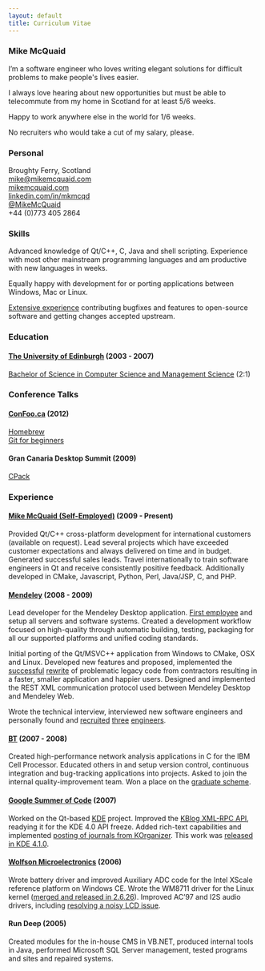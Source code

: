 ```yaml
---
layout: default
title: Curriculum Vitae
---
```

### Mike McQuaid
I’m a software engineer who loves writing elegant solutions for difficult problems to make people's lives easier.

I always love hearing about new opportunities but must be able to telecommute from my home in Scotland for at least 5/6 weeks.  

Happy to work anywhere else in the world for 1/6 weeks.

No recruiters who would take a cut of my salary, please.

### Personal
Broughty Ferry, Scotland  
[mike@mikemcquaid.com](mailto:mike@mikemcquaid.com)  
[mikemcquaid.com](http://mikemcquaid.com)  
[linkedin.com/in/mkmcqd](http://www.linkedin.com/in/mkmcqd)  
[@MikeMcQuaid](http://twitter.com/MikeMcQuaid)  
+44 (0)773 405 2864

### Skills
Advanced knowledge of Qt/C++, C, Java and shell scripting. Experience with most other mainstream programming languages and am productive with new languages in weeks.

Equally happy with development for or porting applications between Windows, Mac or Linux.

[Extensive experience](http://mikemcquaid.com/software/) contributing bugfixes and features to open-source software and getting changes accepted upstream.

### Education

#### [The University of Edinburgh](http://www.ed.ac.uk/home) (2003 - 2007)
[Bachelor of Science in Computer Science and Management Science](http://www.inf.ed.ac.uk/undergraduate/csms.html) (2:1)

### Conference Talks
#### [ConFoo.ca](http://confoo.ca) (2012)
[Homebrew](http://speakerdeck.com/u/mikemcquaid/p/homebrew)  
[Git for beginners](http://speakerdeck.com/u/mikemcquaid/p/git-for-beginners)

#### Gran Canaria Desktop Summit (2009)
[CPack](http://speakerdeck.com/u/mikemcquaid/p/cpack)

### Experience
#### [Mike McQuaid (Self-Employed)](http://mikemcquaid.com/) (2009 - Present)
Provided Qt/C++ cross-platform development for international customers (available on request). Lead several projects which have exceeded customer expectations and always delivered on time and in budget. Generated successful sales leads. Travel internationally to train software engineers in Qt and receive consistently positive feedback. Additionally developed in CMake, Javascript, Python, Perl, Java/JSP, C, and PHP.

#### [Mendeley](http://www.mendeley.com/) (2008 - 2009)
Lead developer for the Mendeley Desktop application. [First employee](http://blog.mendeley.com/start-up-life/mike-arthur-joins-team-mendeley/) and setup all servers and software systems. Created a development workflow focused on high-quality through automatic building, testing, packaging for all our supported platforms and unified coding standards.

Initial porting of the Qt/MSVC++ application from Windows to CMake, OSX and Linux. Developed new features and proposed, implemented the [successful](http://blog.mendeley.com/academic-features/mendeley-desktop-the-mvc-strikes-back/) [rewrite](http://blog.mendeley.com/academic-features/mendeley-desktop-the-about-dialogue-and-the-refactor/) of problematic legacy code from contractors resulting in a faster, smaller application and happier users. Designed and implemented the REST XML communication protocol used between Mendeley Desktop and Mendeley Web.

Wrote the technical interview, interviewed new software engineers and personally found and [recruited](http://blog.mendeley.com/start-up-life/introducing-fred-amir-and-a-bond-villain/) [three](http://blog.mendeley.com/academic-life/an-excellent-euroscience-adventure-part-ii/) [engineers](http://blog.mendeley.com/research-miscellanea/a-new-knight-joins-mendeleys-round-table/).

#### [BT](http://www.bt.com/) (2007 - 2008)
Created high-performance network analysis applications in C for the IBM Cell Processor. Educated others in and setup version control, continuous integration and bug-tracking applications into projects. Asked to join the internal quality-improvement team. Won a place on the [graduate scheme](http://www.btplc.com/careercentre/graduates/index.cfm).

#### [Google Summer of Code](http://code.google.com/soc/) (2007)
Worked on the Qt-based [KDE](http://www.kde.org/) project. Improved the [KBlog XML-RPC API](http://api.kde.org/4.0-api/kdepimlibs-apidocs/kblog/html/index.html), readying it for the KDE 4.0 API freeze. Added rich-text capabilities and implemented [posting of journals from KOrganizer](http://mikemcquaid.com/2008/09/kde-blog-from-korganizer-howto/). This work was [released in KDE 4.1.0](http://www.kde.org/announcements/4.1/).

#### [Wolfson Microelectronics](http://www.wolfsonmicro.com/) (2006)
Wrote battery driver and improved Auxiliary ADC code for the Intel XScale reference platform on Windows CE. Wrote the WM8711 driver for the Linux kernel ([merged and released in 2.6.26](https://github.com/mirrors/linux-2.6/commit/bd6d417743d941c3e5eabb21abbcac9737f11061)). Improved AC’97 and I2S audio drivers, including [resolving a noisy LCD issue](http://bugs.openembedded.org/show_bug.cgi?id=1316).

#### Run Deep (2005)
Created modules for the in-house CMS in VB.NET, produced internal tools in Java, performed Microsoft SQL Server management, tested programs and sites and repaired systems.
